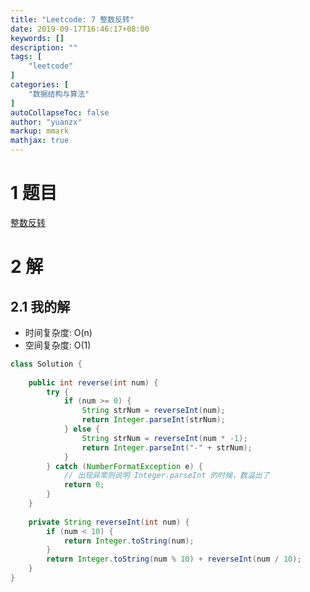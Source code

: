 ```yaml
---
title: "Leetcode: 7 整数反转"
date: 2019-09-17T16:46:17+08:00
keywords: []
description: ""
tags: [
    "leetcode"
]
categories: [
    "数据结构与算法"
]
autoCollapseToc: false
author: "yuanzx"
markup: mmark
mathjax: true  
---
```


# 1 题目

[整数反转](https://leetcode-cn.com/problems/reverse-integer/)

# 2 解

## 2.1 我的解

- 时间复杂度: O(n)
- 空间复杂度: O(1)

```java
class Solution {
    
    public int reverse(int num) {
        try {
            if (num >= 0) {
                String strNum = reverseInt(num);
                return Integer.parseInt(strNum);
            } else {
                String strNum = reverseInt(num * -1);
                return Integer.parseInt("-" + strNum);
            }
        } catch (NumberFormatException e) {
            // 出现异常则说明 Integer.parseInt 的时候，数溢出了
            return 0;
        }
    }
    
    private String reverseInt(int num) {
        if (num < 10) {
            return Integer.toString(num);
        }
        return Integer.toString(num % 10) + reverseInt(num / 10);
    }
}
```

